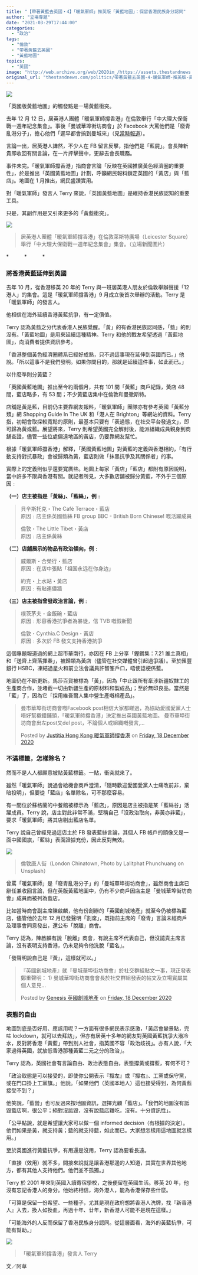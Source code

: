 ```yaml
---
title: "【帶著黃藍去英國・4】「暖氣軍師」推英版「黃藍地圖」：保留香港民族身分認同"
author: "立場專題"
date: "2021-03-29T17:44:00"
categories:
  - "政治"
tags:
  - "倫敦"
  - "帶著黃藍去英國"
  - "黃藍地圖"
topics:
  - "英國"
image: "http://web.archive.org/web/2020im_/https://assets.thestandnews.com/media/photos/uk-09_Zwjkb.png"
original_url: "thestandnews.com/politics/帶著黃藍去英國-4-暖氣軍師-推英版-黃藍地圖-保留香港民族身分認同"
---
```

![](http://web.archive.org/web/2020im_/https://assets.thestandnews.com/media/photos/uk-09_Zwjkb.png)

「英國版黃藍地圖」的觸發點是一場黃藍衝突。

去年 12 月 12 日，居英港人團體「暖氣軍師撐香港」在倫敦舉行「中大理大保衛戰一週年紀念集會」。事後「曼城華埠街坊商會」於 Facebook 大罵他們是「廢青亂港分子」，擔心他們「遲早都會搞到曼城來」（見[當時報道](http://web.archive.org/web/20211121091011/https://bit.ly/3tUeeVk)）。

言論一出，居英港人譁然，不少人在 FB 留言反擊，指他們是「藍屍」。會長陳新貴即收回有關言論，在一片抨擊聲中，更辭去會長職務。

事件未完。「暖氣軍師撐香港」指商會言論「反映在英國推廣黃色經濟圈的重要性」，於是推出「英國黃藍地圖」計劃，呼籲網民報料鎖定英國的「黃店」與「藍店」。地圖在 1 月推出，網民盛讚實用。

對「暖氣軍師」發言人 Terry 來說，「英國黃藍地圖」是維持香港民族認知的重要工具。

只是，其副作用是又引來更多的「黃藍衝突」。

![](http://web.archive.org/web/2020im_/https://assets.thestandnews.com/media/photos/131218314_10157669537466105_6794677234271604865_o_7zPJ8_f8qzqhK.jpg)
> 居英港人團體「暖氣軍師撐香港」在倫敦萊斯特廣場（Leicester Square）舉行「中大理大保衛戰一週年紀念集會」集會。（立場新聞圖片）

\*　　　\*　　　\*

### **將香港黃藍延伸到英國**

去年 10 月，從香港移英 20 年的 Terry 與一班居英港人朋友於倫敦舉辦聲援「12 港人」的集會。這是「暖氣軍師撐香港」9 月成立後首次舉辦的活動。Terry 是「暖氣軍師」的發言人。

他相信在海外延續香港黃藍抗爭，有一定價值。

Terry 認為黃藍之分代表香港人民族覺醒。「黃」的有香港民族認同感，「藍」的則沒有。「黃藍地圖」是用來延續這種精神。Terry 和他的戰友希望透過「黃藍地圖」，向消費者提供資訊參考。

「香港整個黃色經濟圈體系已經好成熟，只不過這事現在延伸到英國而已。」他說。「所以這事不是我們發明。如果你問目的，那就是延續這件事，如此而已。」

以什麼準則分黃藍？

「英國黃藍地圖」推出至今約兩個月，共有 101 間「黃藍」商戶紀錄，黃店 48 間，藍店略多，有 53 間；不少黃藍店集中在倫敦和曼徹斯特。

店舖是黃是藍，目前仍主要靠網友報料，「暖氣軍師」團隊亦有參考英國「黃藍分類」網 Shopping Guide In The UK 和「港人在 Brighton」等網站的資料。Terry 指，初期會取採較寬鬆的原則，最基本只要有「表過態，在社交平台發過文」，即可歸為黃或藍。展望將來，Terry 則希望英國完全解封後，能派組織成員親身到商舖查證，儘管一些位處偏遠地區的黃店，仍要靠網友幫忙。

根據「暖氣軍師撐香港」解釋，「英國黃藍地圖」對黃藍的定義與香港相約，「有行動支持對抗暴政」會被歸類為黃，藍店則做「抹黑抗爭及其關係者」的事。

實際上的定義則似乎還要寬廣些。地圖上每家「黃店」「藍店」都附有原因說明，當中許多不限與香港有關。就記者所見，大多數店舖被歸分黃藍，不外乎三個原因﹕

**（一）店主被指是「黃絲」、「藍絲」，例﹕**

> 貝辛斯托克・The Café Terrace・藍店  
> 原因﹕店主係英國藍絲 FB group BBC - British Born Chinese! 嘅活躍成員
> 
> 倫敦・The Little Tibet・黃店  
> 原因﹕店主係黃絲

**（二）店舖展示的物品有政治傾向，例﹕**

> 威爾斯・合榮行・藍店  
> 原因﹕在店中張貼「祖国永远在你身边」
> 
> 約克・上水站・黃店  
> 原因﹕有貼連儂牆

**（三）店主被指曾發政治言論，例﹕**

> 樸茨茅夫・金飯碗・藍店  
> 原因﹕形容香港抗爭者為暴徒，信 TVB 嘅假新聞
> 
> 倫敦・Cynthia.C Design・黃店  
> 原因﹕多次於 FB 發文支持香港抗爭

這個專題報道過的網上超市華南行，亦因在 FB 上分享「鏗鏘集：7.21 誰主真相」和「送齊上齊落揮春」，被歸類為黃店（儘管在社交媒體曾引起過爭議）。至於匯豐銀行 HSBC，凍結過星火和前立法會議員許智峯戶口，唔使諗梗係藍。

地圖仍在不斷更新。馬莎百貨被標為「黃」，因為「中止跟所有牽涉新疆奴隸工的生產商合作，並堵截一切由新疆生產的原材料和製成品」；至於無印良品，當然是「藍」了，因為它「採用維吾爾人集中營生產嘅棉產品」。

> 曼市華埠街坊商會嘅Facebook post相信大家都睇過，為協助愛國愛黨人士唔好幫襯錯鋪頭，「暖氣軍師撐香港」決定推出英國黃藍地圖。 曼市華埠街坊商會出左post又del post，不論個人或組織嘅發言,...
> 
> Posted by [Justitia Hong Kong 暖氣軍師撐香港](http://web.archive.org/web/20211121091011/https://www.facebook.com/JustitiaHK/) on [Friday, 18 December 2020](http://web.archive.org/web/20211121091011/https://www.facebook.com/JustitiaHK/posts/144780264087266)

### **不滿標籤，怎樣除名？**

然而不是人人都願意被貼黃藍標籤。一貼，衝突就來了。

雖然「暖氣軍師」說過會給機會商戶澄清，「隨時歡迎愛國愛黨人士痛改前非，棄暗投明」，但要從「藍店」名單除名，可不那麼容易。

有一間位於蘇格蘭的中餐館被標示為「藍店」，原因是店主被指是某「藍絲谷」活躍成員。Terry 說，店主對此非常不滿，堅稱自己「沒政治取向，非黃亦非藍」，要求「暖氣軍師」將其店剔出藍店名單。

Terry 說自己曾經見過這店主於 FB 發表藍絲言論，其個人 FB 帳戶的頭像又是一面中國國旗，「藍絲」表面證據充份，因此反對無效。

![](http://web.archive.org/web/2020im_/https://assets.thestandnews.com/media/photos/lalitphat-phunchuang-bX4XTNJ8tCQ-unsplash_n3WjQ.jpg)
> 倫敦唐人街（London Chinatown, Photo by Lalitphat Phunchuang on Unsplash）

曾罵「暖氣軍師」是「廢青亂港分子」的「曼城華埠街坊商會」，雖然商會主席已辭任兼收回言論，但在英版黃藍地圖中，仍有不少商戶因店主是「曼城華埠街坊商會」成員而被列為藍店。

比如當時商會副主席陳啟麟，他有份創辦的「英國創城地產」就至今仍被標為藍店，儘管他於去年 12 月已發聲明「割席」，既指前主席的「廢青」言論未經商戶及理事會同意發出，還公布「脫離」商會。

Terry 認為，陳啟麟有說「脫離」商會，有說主席不代表自己，但沒譴責主席言論，沒有表明支持香港，仍未足夠令他洗脫「藍名」。

「發聲明說自己是『黃』，這樣就可以。」

> 『英國創城地產』就『曼城華埠街坊商會』於社交群組貼文一事，現正發表鄭重聲明： 1) 曼城華埠街坊商會會長於社交群組發表的帖文及立場實屬其個人意見...
> 
> Posted by [Genesis 英國創城地產](http://web.archive.org/web/20211121091011/https://www.facebook.com/GenesisCityUK/) on [Friday, 18 December 2020](http://web.archive.org/web/20211121091011/https://www.facebook.com/GenesisCityUK/posts/3547145392045253)

### **表態的自由**

地圖到底是否好用、應該用呢？一方面有很多網民表示感激，「黃店會變景點，完咗 lockdown，就可以去拜訪」，但亦有居英十多年的網友對英國黃藍抗爭大潑冷水，反對將香港「黃藍」帶到別人社會，指英國不容「政治歧視」。亦有人說，「大家過得英國，就放低香港那種黃藍二元之分的政治」。

Terry 認為，英國社會有言論自由、政治表態自由，表態撐黃或撐藍，有何不可？

「政治取態是可以接受的，即使你公開表示『撐左』或『撐右』、工黨或保守黨，或在門口掛上工黨旗。」他說。「如果他們（英國本地人）這也接受得到，為何黃藍接受不到？」

他笑說，「藍營」也可反過來按地圖資訊，選擇光顧「藍店」。「我們的地圖沒有詆毀藍店啊，很公平；絕對沒詆毀，沒有說藍店難吃，沒有。十分資訊性」。

「公平點說，就是希望讓大家可以做一個 informed decision（有根據的決定）。他們如果是黃，就支持黃；藍的就支持藍，如此而已。大家想怎樣用這地圖就怎樣用。」

至於英國進行黃藍抗爭，有用還是沒用，Terry 認為要看長遠。

「直接（效用）就不多，間接來說就是讓香港那邊的人知道，其實在世界其他地方，都有其他人支持他們。他們並不孤獨。」

Terry 於 2001 年來到英國入讀寄宿學校，之後便留在英國生活。移英 20 年，他沒有忘記香港人的身分。他始終相信，海外港人，能為香港保存些什麼。

「可算是保留一份希望、一些種子，尤其是現在政府想將香港人洗牌，找『新香港人』入去，換人如換血，再過十年、廿年，新香港人可能不是現在這樣。」

「可能海外的人反而保留了香港民族身分認同。從這層面看，海外的黃藍抗爭，可能有幫助。」

![](http://web.archive.org/web/2020im_/https://assets.thestandnews.com/media/photos/164552596_10157910546651105_3427446879669406608_o_j3IAu.jpg)
> 「暖氣軍師撐香港」發言人 Terry

文／阿草